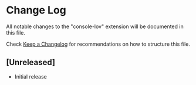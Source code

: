# Change Log

All notable changes to the "console-lov" extension will be documented in this file.

Check [Keep a Changelog](http://keepachangelog.com/) for recommendations on how to structure this file.

## [Unreleased]

- Initial release